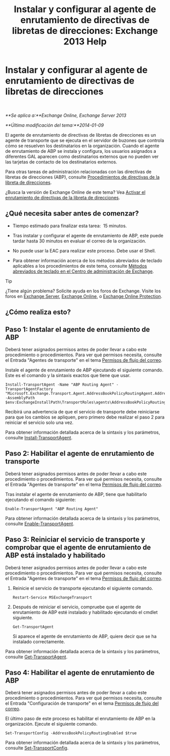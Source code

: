 ﻿---
title: 'Instalar y configurar al agente de enrutamiento de directivas de libretas de direcciones: Exchange 2013 Help'
TOCTitle: Instalar y configurar al agente de enrutamiento de directivas de libretas de direcciones
ms:assetid: 20e8a43d-4508-4388-a2c9-aa3073593cc2
ms:mtpsurl: https://technet.microsoft.com/es-es/library/JJ907308(v=EXCHG.150)
ms:contentKeyID: 51406485
ms.date: 04/23/2018
mtps_version: v=EXCHG.150
ms.translationtype: HT
---

# Instalar y configurar al agente de enrutamiento de directivas de libretas de direcciones

 

_**Se aplica a:**Exchange Online, Exchange Server 2013_

_**Última modificación del tema:**2014-01-09_

El agente de enrutamiento de directivas de libretas de direcciones es un agente de transporte que se ejecuta en el servidor de buzones que controla cómo se resuelven los destinatarios en la organización. Cuando el agente de enrutamiento de ABP se instala y configura, los usuarios asignados a diferentes GAL aparecen como destinatarios externos que no pueden ver las tarjetas de contacto de los destinatarios externos.

Para otras tareas de administración relacionadas con las directivas de libretas de direcciones (ABP), consulte [Procedimientos de directivas de la libreta de direcciones](address-book-policy-procedures-exchange-2013-help.md).

¿Busca la versión de Exchange Online de este tema? Vea [Activar el enrutamiento de directivas de la libreta de direcciones](https://technet.microsoft.com/es-es/library/jj891095\(v=exchg.150\)).

## ¿Qué necesita saber antes de comenzar?

  - Tiempo estimado para finalizar esta tarea:  15 minutos.

  - Tras instalar y configurar el agente de enrutamiento de ABP, este puede tardar hasta 30 minutos en evaluar el correo de la organización.

  - No puede usar la EAC para realizar este proceso. Debe usar el Shell.

  - Para obtener información acerca de los métodos abreviados de teclado aplicables a los procedimientos de este tema, consulte [Métodos abreviados de teclado en el Centro de administración de Exchange](keyboard-shortcuts-in-the-exchange-admin-center-exchange-online-protection-help.md).


> [!TIP]
> ¿Tiene algún problema? Solicite ayuda en los foros de Exchange. Visite los foros en <A href="https://go.microsoft.com/fwlink/p/?linkid=60612">Exchange Server</A>, <A href="https://go.microsoft.com/fwlink/p/?linkid=267542">Exchange Online</A>, o <A href="https://go.microsoft.com/fwlink/p/?linkid=285351">Exchange Online Protection</A>.



## ¿Cómo realiza esto?

## Paso 1: Instalar el agente de enrutamiento de ABP

Deberá tener asignados permisos antes de poder llevar a cabo este procedimiento o procedimientos. Para ver qué permisos necesita, consulte el Entrada "Agentes de transporte" en el tema [Permisos de flujo del correo](mail-flow-permissions-exchange-2013-help.md).

Instale el agente de enrutamiento de ABP ejecutando el siguiente comando. Este es el comando y la sintaxis exactos que tiene que usar.

    Install-TransportAgent -Name "ABP Routing Agent" -TransportAgentFactory "Microsoft.Exchange.Transport.Agent.AddressBookPolicyRoutingAgent.AddressBookPolicyRoutingAgentFactory" -AssemblyPath $env:ExchangeInstallPath\TransportRoles\agents\AddressBookPolicyRoutingAgent\Microsoft.Exchange.Transport.Agent.AddressBookPolicyRoutingAgent.dll

Recibirá una advertencia de que el servicio de transporte debe reiniciarse para que los cambios se apliquen, pero primero debe realizar el paso 2 para reiniciar el servicio solo una vez.

Para obtener información detallada acerca de la sintaxis y los parámetros, consulte [Install-TransportAgent](https://technet.microsoft.com/es-es/library/aa997998\(v=exchg.150\)).

## Paso 2: Habilitar el agente de enrutamiento de transporte

Deberá tener asignados permisos antes de poder llevar a cabo este procedimiento o procedimientos. Para ver qué permisos necesita, consulte el Entrada "Agentes de transporte" en el tema [Permisos de flujo del correo](mail-flow-permissions-exchange-2013-help.md).

Tras instalar el agente de enrutamiento de ABP, tiene que habilitarlo ejecutando el comando siguiente:

    Enable-TransportAgent "ABP Routing Agent"

Para obtener información detallada acerca de la sintaxis y los parámetros, consulte [Enable-TransportAgent](https://technet.microsoft.com/es-es/library/bb124921\(v=exchg.150\)).

## Paso 3: Reiniciar el servicio de transporte y comprobar que el agente de enrutamiento de ABP está instalado y habilitado

Deberá tener asignados permisos antes de poder llevar a cabo este procedimiento o procedimientos. Para ver qué permisos necesita, consulte el Entrada "Agentes de transporte" en el tema [Permisos de flujo del correo](mail-flow-permissions-exchange-2013-help.md).

1.  Reinicie el servicio de transporte ejecutando el siguiente comando.
    
        Restart-Service MSExchangeTransport

2.  Después de reiniciar el servicio, compruebe que el agente de enrutamiento de ABP esté instalado y habilitado ejecutando el cmdlet siguiente.
    
        Get-TransportAgent
    
    Si aparece el agente de enrutamiento de ABP, quiere decir que se ha instalado correctamente.

Para obtener información detallada acerca de la sintaxis y los parámetros, consulte [Get-TransportAgent](https://technet.microsoft.com/es-es/library/bb123536\(v=exchg.150\)).

## Paso 4: Habilitar el agente de enrutamiento de ABP

Deberá tener asignados permisos antes de poder llevar a cabo este procedimiento o procedimientos. Para ver qué permisos necesita, consulte el Entrada "Configuración de transporte" en el tema [Permisos de flujo del correo](mail-flow-permissions-exchange-2013-help.md).

El último paso de este proceso es habilitar el enrutamiento de ABP en la organización. Ejecute el siguiente comando.

    Set-TransportConfig -AddressBookPolicyRoutingEnabled $true

Para obtener información detallada acerca de la sintaxis y los parámetros, consulte [Set-TransportConfig](https://technet.microsoft.com/es-es/library/bb124151\(v=exchg.150\)).

